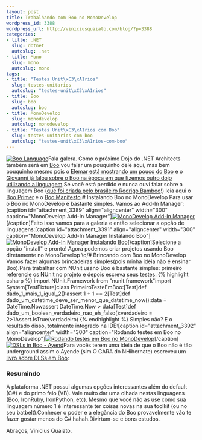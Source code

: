 ```yaml
--- 
layout: post
title: Trabalhando com Boo no MonoDevelop
wordpress_id: 3388
wordpress_url: http://viniciusquaiato.com/blog/?p=3388
categories: 
- title: .NET
  slug: dotnet
  autoslug: .net
- title: Mono
  slug: mono
  autoslug: mono
tags: 
- title: "Testes Unit\xC3\xA1rios"
  slug: testes-unitarios
  autoslug: "testes-unit\xC3\xA1rios"
- title: Boo
  slug: boo
  autoslug: boo
- title: MonoDevelop
  slug: monodevelop
  autoslug: monodevelop
- title: "Testes Unit\xC3\xA1rios com Boo"
  slug: testes-unitarios-com-boo
  autoslug: "testes-unit\xC3\xA1rios-com-boo"
---
```

[![](http://viniciusquaiato.com/images_posts/Boo-Language.png "Boo Language")](http://viniciusquaiato.com/images_posts/Boo-Language.png)Fala galera. Como o próximo Dojo do .NET Architects também será em [Boo](http://boo.codehaus.org/) vou falar um pouquinho dele aqui, mas bem pouquinho mesmo pois o [Elemar está mostrando um pouco do Boo](http://elemarjr.net/2011/04/23/vamos-aprender-boo-parte-1-fundamentos/) e o [Giovanni já falou sobre o Boo na época em que fizemos outro dojo utilizando a linguagem](http://blog.lambda3.com.br/2010/10/boo-muito-legal/).Se você está perdido e nunca ouvi falar sobre a linguagem Boo ([que foi criada pelo brasileiro Rodrigo Bamboo](http://en.wikipedia.org/wiki/Rodrigo_B._De_Oliveira)!) leia aqui o [Boo Primer](http://boo.codehaus.org/Boo+Primer) e o [Boo Manifesto](http://boo.codehaus.org/BooManifesto.pdf).# Instalando Boo no MonoDevelop
Para usar o Boo no MonoDevelop é bastante simples. Vamos ao Add-In Manager:[caption id="attachment_3389" align="aligncenter" width="300" caption="MonoDevelop Add-In Manager"][![MonoDevelop Add-In Manager](http://viniciusquaiato.com/images_posts/MonoDevelop-Add-In-Manager-300x43.png "MonoDevelop Add-In Manager")](http://viniciusquaiato.com/images_posts/MonoDevelop-Add-In-Manager.png)[/caption]Feito isso vamos para a galeria e então selecionar a opção de linguagens:[caption id="attachment_3391" align="aligncenter" width="300" caption="MonoDevelop Add-In Manager Instalando Boo"][![MonoDevelop Add-In Manager Instalando Boo](http://viniciusquaiato.com/images_posts/MonoDevelop-Add-In-Manager-Instalando-Boo1-300x222.png "MonoDevelop Add-In Manager Instalando Boo")](http://viniciusquaiato.com/images_posts/MonoDevelop-Add-In-Manager-Instalando-Boo1.png)[/caption]Selecione a opção "install" e pronto! Agora podemos criar projetos usando Boo diretamente no MonoDevelop \o/# Brincando com Boo no MonoDevelop
Vamos fazer algumas brincadeiras simples(pois minha idéia não é ensinar Boo).Para trabalhar com NUnit usano Boo é bastante simples: primeiro referencie os NUnit no projeto e depois escreva seus testes:
{% highlight csharp %}
import NUnit.Framework from "nunit.framework"import System[TestFixture]class PrimeiroTesteEmBoo:[Test]def dado_1_mais_1_igual_2():assert 1 + 1 == 2[Test]def dado_um_datetime_deve_ser_menor_que_datetime_now():data = DateTime.Nowassert DateTime.Now > data[Test]def dado_um_boolean_verdadeiro_nao_eh_falso():verdadeiro = 2>1Assert.IsTrue(verdadeiro)
{% endhighlight %}
Simples não? E o resultado disso, totalmente integrado na IDE:[caption id="attachment_3392" align="aligncenter" width="300" caption="Rodando testes em Boo no MonoDevelop"][![Rodando testes em Boo no MonoDevelop](http://viniciusquaiato.com/images_posts/Rodando-testes-em-Boo-no-MonoDevelop-300x202.png "Rodando testes em Boo no MonoDevelop")](http://viniciusquaiato.com/images_posts/Rodando-testes-em-Boo-no-MonoDevelop.png)[/caption][![](http://viniciusquaiato.com/images_posts/DSLs_in_Boo_rahien_cover150.jpg "DSLs in Boo - Ayend")](http://viniciusquaiato.com/images_posts/DSLs_in_Boo_rahien_cover150.jpg)Para vocês terem uma idéia de que o Boo não é tão underground assim o Ayende (sim O CARA do NHibernate) escreveu um [livro sobre DLSs em Boo](http://www.manning.com/rahien/): 

### Resumindo
A plataforma .NET possui algumas opções interessantes além do default (C#) e do primo feio (VB). Vale muito dar uma olhada nestas linguagens (Boo, IronRuby, IronPython, etc). Mesmo que você não as use como sua linguagem número 1 é interessante ter coisas novas na sua toolkit (ou no seu batbelt).Conhecer o poder e a elegância do Boo provavelmente vão te fazer gostar menos do C# hahah.Divirtam-se e bons estudos.

Abraços,
Vinicius Quaiato. 

